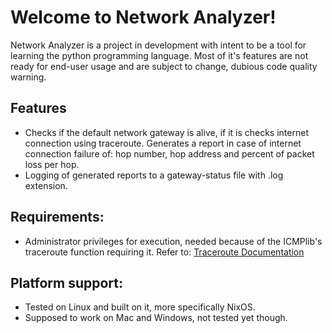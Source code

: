 # Welcome to Network Analyzer!
Network Analyzer is a project in development with intent to be a tool for learning the python programming language. Most of it's features are not ready for end-user usage and are subject to change, dubious code quality warning.

## Features
- Checks if the default network gateway is alive, if it is checks internet connection using traceroute. Generates a report in case of internet connection failure of: hop number, hop address and percent of packet loss per hop.
- Logging of generated reports to a gateway-status file with .log extension.

## Requirements:
- Administrator privileges for execution, needed because of the ICMPlib's traceroute function requiring it. Refer to: [Traceroute Documentation](https://github.com/ValentinBELYN/icmplib/blob/main/docs/2-functions.md#traceroute)

## Platform support:
- Tested on Linux and built on it, more specifically NixOS.
- Supposed to work on Mac and Windows, not tested yet though.
